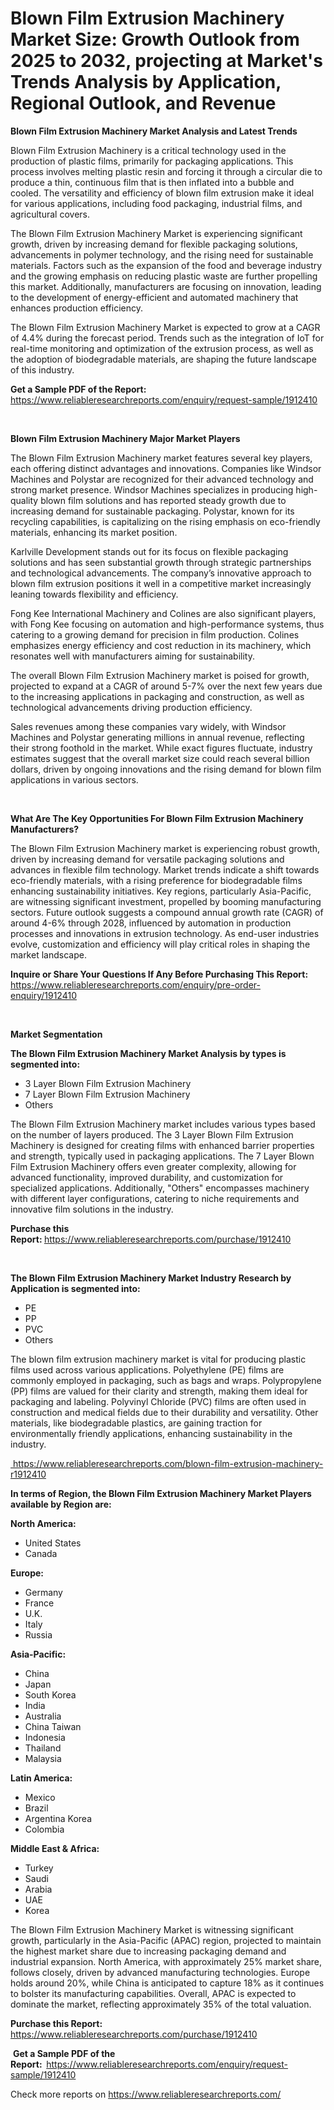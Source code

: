 <p><h1>Blown Film Extrusion Machinery Market Size: Growth Outlook from 2025 to 2032, projecting at Market's Trends Analysis by Application, Regional Outlook, and Revenue</h1></p><p><strong>Blown Film Extrusion Machinery Market Analysis and Latest Trends</strong></p>
<p><p>Blown Film Extrusion Machinery is a critical technology used in the production of plastic films, primarily for packaging applications. This process involves melting plastic resin and forcing it through a circular die to produce a thin, continuous film that is then inflated into a bubble and cooled. The versatility and efficiency of blown film extrusion make it ideal for various applications, including food packaging, industrial films, and agricultural covers.</p><p>The Blown Film Extrusion Machinery Market is experiencing significant growth, driven by increasing demand for flexible packaging solutions, advancements in polymer technology, and the rising need for sustainable materials. Factors such as the expansion of the food and beverage industry and the growing emphasis on reducing plastic waste are further propelling this market. Additionally, manufacturers are focusing on innovation, leading to the development of energy-efficient and automated machinery that enhances production efficiency.</p><p>The Blown Film Extrusion Machinery Market is expected to grow at a CAGR of 4.4% during the forecast period. Trends such as the integration of IoT for real-time monitoring and optimization of the extrusion process, as well as the adoption of biodegradable materials, are shaping the future landscape of this industry.</p></p>
<p><strong>Get a Sample PDF of the Report:&nbsp;</strong> <a href="https://www.reliableresearchreports.com/enquiry/request-sample/1912410?utm_campaign=2520&utm_medium=2&utm_source=Github&utm_content=ia&utm_term=22022025&utm_id=blown-film-extrusion-machinery">https://www.reliableresearchreports.com/enquiry/request-sample/1912410</a></p>
<p>&nbsp;</p>
<p><strong>Blown Film Extrusion Machinery Major Market Players</strong></p>
<p><p>The Blown Film Extrusion Machinery market features several key players, each offering distinct advantages and innovations. Companies like Windsor Machines and Polystar are recognized for their advanced technology and strong market presence. Windsor Machines specializes in producing high-quality blown film solutions and has reported steady growth due to increasing demand for sustainable packaging. Polystar, known for its recycling capabilities, is capitalizing on the rising emphasis on eco-friendly materials, enhancing its market position.</p><p>Karlville Development stands out for its focus on flexible packaging solutions and has seen substantial growth through strategic partnerships and technological advancements. The company’s innovative approach to blown film extrusion positions it well in a competitive market increasingly leaning towards flexibility and efficiency.</p><p>Fong Kee International Machinery and Colines are also significant players, with Fong Kee focusing on automation and high-performance systems, thus catering to a growing demand for precision in film production. Colines emphasizes energy efficiency and cost reduction in its machinery, which resonates well with manufacturers aiming for sustainability.</p><p>The overall Blown Film Extrusion Machinery market is poised for growth, projected to expand at a CAGR of around 5-7% over the next few years due to the increasing applications in packaging and construction, as well as technological advancements driving production efficiency.</p><p>Sales revenues among these companies vary widely, with Windsor Machines and Polystar generating millions in annual revenue, reflecting their strong foothold in the market. While exact figures fluctuate, industry estimates suggest that the overall market size could reach several billion dollars, driven by ongoing innovations and the rising demand for blown film applications in various sectors.</p></p>
<p>&nbsp;</p>
<p><strong>What Are The Key Opportunities For Blown Film Extrusion Machinery Manufacturers?</strong></p>
<p><p>The Blown Film Extrusion Machinery market is experiencing robust growth, driven by increasing demand for versatile packaging solutions and advances in flexible film technology. Market trends indicate a shift towards eco-friendly materials, with a rising preference for biodegradable films enhancing sustainability initiatives. Key regions, particularly Asia-Pacific, are witnessing significant investment, propelled by booming manufacturing sectors. Future outlook suggests a compound annual growth rate (CAGR) of around 4-6% through 2028, influenced by automation in production processes and innovations in extrusion technology. As end-user industries evolve, customization and efficiency will play critical roles in shaping the market landscape.</p></p>
<p><strong>Inquire or Share Your Questions If Any Before Purchasing This Report:</strong> <a href="https://www.reliableresearchreports.com/enquiry/pre-order-enquiry/1912410?utm_campaign=2520&utm_medium=2&utm_source=Github&utm_content=ia&utm_term=22022025&utm_id=blown-film-extrusion-machinery">https://www.reliableresearchreports.com/enquiry/pre-order-enquiry/1912410</a></p>
<p>&nbsp;</p>
<p><strong>Market Segmentation</strong></p>
<p><strong>The Blown Film Extrusion Machinery Market Analysis by types is segmented into:</strong></p>
<p><ul><li>3 Layer Blown Film Extrusion Machinery</li><li>7 Layer Blown Film Extrusion Machinery</li><li>Others</li></ul></p>
<p><p>The Blown Film Extrusion Machinery market includes various types based on the number of layers produced. The 3 Layer Blown Film Extrusion Machinery is designed for creating films with enhanced barrier properties and strength, typically used in packaging applications. The 7 Layer Blown Film Extrusion Machinery offers even greater complexity, allowing for advanced functionality, improved durability, and customization for specialized applications. Additionally, "Others" encompasses machinery with different layer configurations, catering to niche requirements and innovative film solutions in the industry.</p></p>
<p><strong>Purchase this Report:&nbsp;</strong><a href="https://www.reliableresearchreports.com/purchase/1912410?utm_campaign=2520&utm_medium=2&utm_source=Github&utm_content=ia&utm_term=22022025&utm_id=blown-film-extrusion-machinery">https://www.reliableresearchreports.com/purchase/1912410</a></p>
<p>&nbsp;</p>
<p><strong>The Blown Film Extrusion Machinery Market Industry Research by Application is segmented into:</strong></p>
<p><ul><li>PE</li><li>PP</li><li>PVC</li><li>Others</li></ul></p>
<p><p>The blown film extrusion machinery market is vital for producing plastic films used across various applications. Polyethylene (PE) films are commonly employed in packaging, such as bags and wraps. Polypropylene (PP) films are valued for their clarity and strength, making them ideal for packaging and labeling. Polyvinyl Chloride (PVC) films are often used in construction and medical fields due to their durability and versatility. Other materials, like biodegradable plastics, are gaining traction for environmentally friendly applications, enhancing sustainability in the industry.</p></p>
<p><a href="https://www.reliableresearchreports.com/blown-film-extrusion-machinery-r1912410?utm_campaign=2520&utm_medium=2&utm_source=Github&utm_content=ia&utm_term=22022025&utm_id=blown-film-extrusion-machinery">&nbsp;https://www.reliableresearchreports.com/blown-film-extrusion-machinery-r1912410</a></p>
<p><strong>In terms of Region, the Blown Film Extrusion Machinery Market Players available by Region are:</strong></p>
<p>
    <p> <strong> North America: </strong>
        <ul>
            <li>United States</li>
            <li>Canada</li>
        </ul>
        </p> 
    <p> <strong> Europe: </strong>
        <ul>
            <li>Germany</li>
            <li>France</li>
            <li>U.K.</li>
            <li>Italy</li>
            <li>Russia</li>
        </ul>
        </p> 
    <p> <strong> Asia-Pacific: </strong>
        <ul>
            <li>China</li>
            <li>Japan</li>
            <li>South Korea</li>
            <li>India</li>
            <li>Australia</li>
            <li>China Taiwan</li>
            <li>Indonesia</li>
            <li>Thailand</li>
            <li>Malaysia</li>
        </ul>
        </p> 
    <p> <strong> Latin America: </strong>
        <ul>
            <li>Mexico</li>
            <li>Brazil</li>
            <li>Argentina Korea</li>
            <li>Colombia</li>
        </ul>
        </p> 
    <p> <strong> Middle East & Africa: </strong>
        <ul>
            <li>Turkey</li>
            <li>Saudi</li>
            <li>Arabia</li>
            <li>UAE</li>
            <li>Korea</li>
        </ul>
    </p>
    </p>
<p><p>The Blown Film Extrusion Machinery Market is witnessing significant growth, particularly in the Asia-Pacific (APAC) region, projected to maintain the highest market share due to increasing packaging demand and industrial expansion. North America, with approximately 25% market share, follows closely, driven by advanced manufacturing technologies. Europe holds around 20%, while China is anticipated to capture 18% as it continues to bolster its manufacturing capabilities. Overall, APAC is expected to dominate the market, reflecting approximately 35% of the total valuation.</p></p>
<p><strong>Purchase this Report: </strong><a href="https://www.reliableresearchreports.com/purchase/1912410?utm_campaign=2520&utm_medium=2&utm_source=Github&utm_content=ia&utm_term=22022025&utm_id=blown-film-extrusion-machinery">https://www.reliableresearchreports.com/purchase/1912410</a></p>
<p>&nbsp;<strong>Get a Sample PDF of the Report:&nbsp;&nbsp;</strong><a href="https://www.reliableresearchreports.com/enquiry/request-sample/1912410?utm_campaign=2520&utm_medium=2&utm_source=Github&utm_content=ia&utm_term=22022025&utm_id=blown-film-extrusion-machinery">https://www.reliableresearchreports.com/enquiry/request-sample/1912410</a></p>
<p><strong></strong></p>
<p>Check more reports on <a href="https://www.reliableresearchreports.com/?utm_campaign=2520&utm_medium=2&utm_source=Github&utm_content=ia&utm_term=22022025&utm_id=blown-film-extrusion-machinery">https://www.reliableresearchreports.com/</a></p>